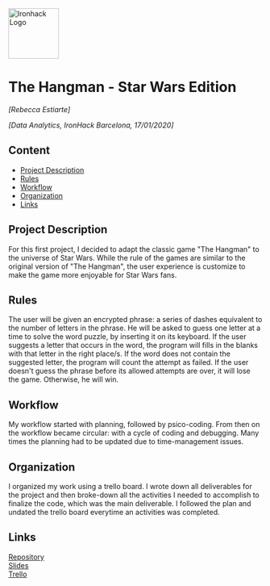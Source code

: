 <img src="https://bit.ly/2VnXWr2" alt="Ironhack Logo" width="100"/>

# The Hangman - Star Wars Edition
*[Rebecca Estiarte]*

*[Data Analytics, IronHack Barcelona, 17/01/2020]*

## Content
- [Project Description](#project-description)
- [Rules](#rules)
- [Workflow](#workflow)
- [Organization](#organization)
- [Links](#links)

## Project Description
For this first project, I decided to adapt the classic game "The Hangman" to the universe of Star Wars. While the rule of the games are similar to the original version of "The Hangman", the user experience is customize to make the game more enjoyable for Star Wars fans.

## Rules
The user will be given an encrypted phrase: a series of dashes equivalent to the number of letters in the phrase. He will be asked to guess one letter at a time to solve the word puzzle, by inserting it on its keyboard. If the user suggests a letter that occurs in the word, the program will fills in the blanks with that letter in the right place/s. If the word does not contain the suggested letter, the program will count the attempt as failed. If the user doesn't guess the phrase before its allowed attempts are over, it will lose the game. Otherwise, he will win.

## Workflow
My workflow started with planning, followed by psico-coding. From then on the workflow became circular: with a cycle of coding and debugging. Many times the planning had to be updated due to time-management issues.

## Organization
I organized my work using a trello board. I wrote down all deliverables for the project and then broke-down all the activities I needed to accomplish to finalize the code, which was the main deliverable. I followed the plan and undated the trello board everytime an activities was completed. 

## Links

[Repository](https://github.com/)  
[Slides](https://slides.com/)  
[Trello](https://trello.com/b/aoz5216D/project-1-build-your-own-game-rebecca)  
